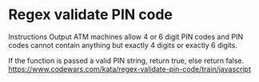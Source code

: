 # Regex validate PIN code

Instructions
Output
ATM machines allow 4 or 6 digit PIN codes and PIN codes cannot contain anything but exactly 4 digits or exactly 6 digits.

If the function is passed a valid PIN string, return true, else return false.
https://www.codewars.com/kata/regex-validate-pin-code/train/javascript
